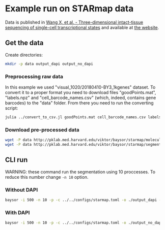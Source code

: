 # Example run on STARmap data

Data is published in [Wang X, et al. - Three-dimensional intact-tissue sequencing of single-cell transcriptional states](https://doi.org/10.1126/science.aat5691) and available at [the website](https://www.starmapresources.com/data/).


## Get the data

Create directories:

```bash
mkdir -p data output_dapi output_no_dapi
```

### Preprocessing raw data

In this example we used "visual_1020/20180410-BY3_1kgenes" dataset. To convert it to a proper format you need to download files "goodPoints.mat", "labels.npz" and "cell_barcode_names.csv" (which, indeed, contains gene barcodes) to the "data" folder. From there you need to run the converting script:

```bash
julia ../convert_to_csv.jl goodPoints.mat cell_barcode_names.csv labels.npz
```

### Download pre-processed data

```bash
wget -P data http://pklab.med.harvard.edu/viktor/baysor/starmap/molecules.csv
wget -P data http://pklab.med.harvard.edu/viktor/baysor/starmap/segmentation.tiff
```

## CLI run

WARNING: these command run the segmentation using 10 proccesses. To reduce this number change `-n 10` option.

### Without DAPI

```bash
baysor -i 500 -n 10 -p -c ../../configs/starmap.toml -o ./output_dapi -p ./data/molecules.csv ./data/segmentation.tiff
```

### With DAPI

```bash
baysor -i 500 -n 10 -p -c ../../configs/starmap.toml -o ./output_no_dapi -p ./data/molecules.csv
```